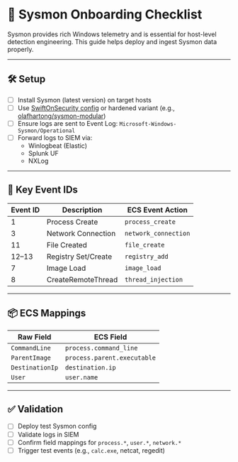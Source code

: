 # 🧩 Sysmon Onboarding Checklist

Sysmon provides rich Windows telemetry and is essential for host-level detection engineering. This guide helps deploy and ingest Sysmon data properly.

---

## 🛠️ Setup

- [ ] Install Sysmon (latest version) on target hosts
- [ ] Use [SwiftOnSecurity config](https://github.com/SwiftOnSecurity/sysmon-config) or hardened variant (e.g., [olafhartong/sysmon-modular](https://github.com/olafhartong/sysmon-modular))
- [ ] Ensure logs are sent to Event Log: `Microsoft-Windows-Sysmon/Operational`
- [ ] Forward logs to SIEM via:
  - Winlogbeat (Elastic)
  - Splunk UF
  - NXLog

---

## 📄 Key Event IDs

| Event ID | Description               | ECS Event Action          |
|----------|---------------------------|---------------------------|
| 1        | Process Create            | `process_create`          |
| 3        | Network Connection        | `network_connection`      |
| 11       | File Created              | `file_create`             |
| 12–13    | Registry Set/Create       | `registry_add`            |
| 7        | Image Load                | `image_load`              |
| 8        | CreateRemoteThread        | `thread_injection`        |

---

## 📦 ECS Mappings

| Raw Field        | ECS Field               |
|------------------|-------------------------|
| `CommandLine`    | `process.command_line`  |
| `ParentImage`    | `process.parent.executable` |
| `DestinationIp`  | `destination.ip`        |
| `User`           | `user.name`             |

---

## ✅ Validation

- [ ] Deploy test Sysmon config
- [ ] Validate logs in SIEM
- [ ] Confirm field mappings for `process.*`, `user.*`, `network.*`
- [ ] Trigger test events (e.g., `calc.exe`, netcat, regedit)
